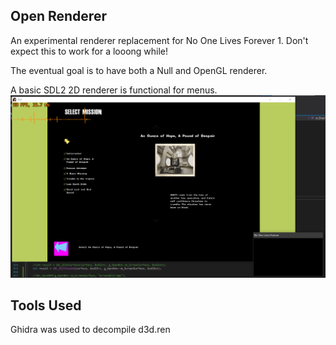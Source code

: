 ## Open Renderer

An experimental renderer replacement for No One Lives Forever 1. Don't expect this to work for a looong while!

The eventual goal is to have both a Null and OpenGL renderer.

A basic SDL2 2D renderer is functional for menus.
![](Github/screenshot1.png)

## Tools Used

Ghidra was used to decompile d3d.ren